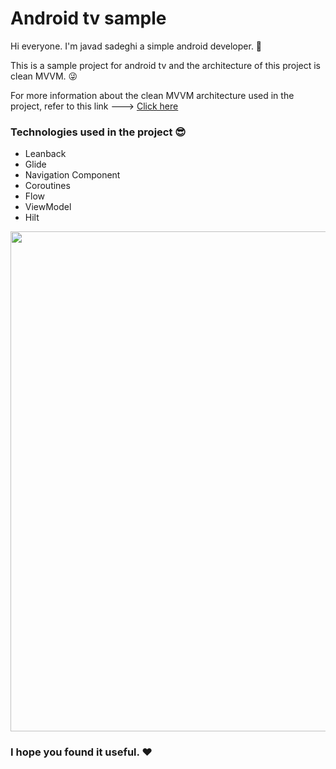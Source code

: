 # Android tv sample

Hi everyone. I'm javad sadeghi a simple android developer. 🧍‍

This is a sample project for android tv and the architecture of this project is clean MVVM. 😜

For more information about the clean MVVM architecture used in the project, refer to this link --->  [Click here](https://github.com/javacl/about-me)

### Technologies used in the project 😎
   * Leanback
   * Glide
   * Navigation Component
   * Coroutines
   * Flow
   * ViewModel
   * Hilt

<img src='https://user-images.githubusercontent.com/45559398/172337141-f1704eb0-9eb3-4acd-bb99-ab3870da389d.png' width='800'>

### I hope you found it useful. ❤️
